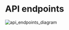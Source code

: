 # API endpoints

![api_endpoints_diagram](https://github.com/MoGamal27/AcademyTech/assets/113600854/a26d54bd-6e93-4cce-9936-40e6c36d6dfd)

